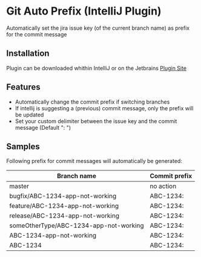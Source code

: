 # Git Auto Prefix (IntelliJ Plugin)
Automatically set the jira issue key (of the current branch name) as prefix for the commit message

## Installation
Plugin can be downloaded whithin IntelliJ or on the Jetbrains [Plugin Site](https://plugins.jetbrains.com/plugin/14238-git-auto-prefix)

## Features
* Automatically change the commit prefix if switching branches 
* If intellij is suggesting a (previous) commit message, only the prefix will be updated
* Set your custom delimiter between the issue key and the commit message (Default ": ")

## Samples
Following prefix for commit messages will automatically be generated:

| Branch name                            	| Commit prefix 	|
|----------------------------------------	|---------------	|
| master                                 	| no action     	|
| bugfix/ABC-1234-app-not-working        	| ABC-1234:     	|
| feature/ABC-1234-app-not-working       	| ABC-1234:     	|
| release/ABC-1234-app-not-working       	| ABC-1234:     	|
| someOtherType/ABC-1234-app-not-working 	| ABC-1234:     	|
| ABC-1234-app-not-working               	| ABC-1234:     	|
| ABC-1234                               	| ABC-1234:     	|

